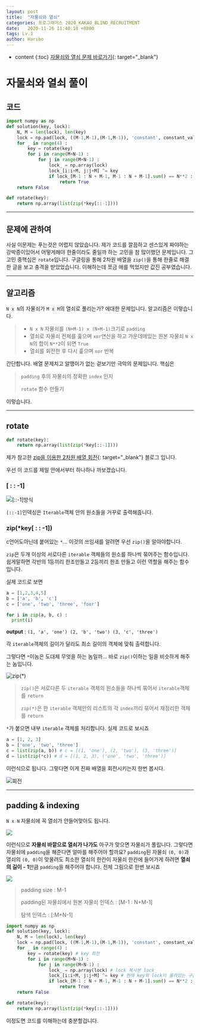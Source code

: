 ```yaml
---
layout: post
title:  "자물쇠와 열쇠"
categories: 프로그래머스 2020_KAKAO_BLIND_RECRUITMENT
date:   2020-11-26 11:40:18 +0800
tags: Lv.3
author: Haribo
---
```

* content
{:toc}
[자물쇠와 열쇠 문제 바로가기](https://programmers.co.kr/learn/courses/30/lessons/60059){: target="_blank"}

# 자물쇠와 열쇠 풀이

## 코드

```python
import numpy as np
def solution(key, lock):
    N, M = len(lock), len(key)
    lock = np.pad(lock, ((M-1,M-1),(M-1,M-1)), 'constant', constant_values=0)
    for _ in range(4) :
        key = rotate(key)
        for i in range(M+N-1) :
            for j in range(M+N-1) :
                lock_ = np.array(lock)
                lock_[i:i+M, j:j+M] ^= key
                if lock_[M-1 : N + M-1, M-1 : N + M-1].sum() == N**2 :
                    return True
    return False

def rotate(key):
    return np.array(list(zip(*key[::-1])))
```

****





## 문제에 관하여

사실 이문제는 푸는것은 어렵지 않았습니다. 제가 코드를 깔끔하고 센스있게 짜야하는 강박증이있어서 어떻게해야 한줄이라도 줄일까 하는 고민을 참 많이했던 문제입니다. 그 고민 중핵심은 `rotate`입니다. 구글링을 통해 2차원 배열을 `zip()`을 통해 한줄로 해결한 글을 보고 충격을 받았었습니다. 이해하는데 쪼금 애를 먹었지만 값진 공부였습니다.

****

## 알고리즘

`N x N`의 자물쇠가 `M x M`의 열쇠로 풀리는가? 에대한 문제입니다. 알고리즘은 이렇습니다.

> * `N x N` 자물쇠를 `(N+M-1) x (N+M-1)`크기로 `padding`
> * 열쇠로 자물쇠 전체를 훑으며 `xor`연산을 하고 가운데에있는 원본 자물쇠 `N x N`의 합이 `N**2`이 되면 `True`
> * 열쇠를 회전한 후 다시 훑으며 `xor` 반복

간단합니다. 배열 문제치고 알맹이가 없는 겉보기만 극악의 문제입니다. 핵심은

> `padding` 후의 자물쇠의 정확한 `index` 인지
>
> `rotate` 함수 만들기

이렇습니다.

****

## rotate

```python
def rotate(key):
    return np.array(list(zip(*key[::-1])))
```

제가 참고한 [zip을 이용한 2차원 배열 회전](https://velog.io/@shelly/python-zip-%EC%9C%BC%EB%A1%9C-%EB%B0%B0%EC%97%B4-%ED%9A%8C%EC%A0%84){: target="_blank"} 블로그 입니다.  

우선 이 코드를 제일 안에서부터 하나하나 까보겠습니다.

### [ : : -1]

![[::-1]방식](/images/key_lock/rev_array.png)

`[::-1]`인덱싱은 `Iterable`객체 안의 원소들을 거꾸로 출력해줍니다.  

### zip(*key[ : : -1])

c언어도아닌데 붙어있는  `*`... 이것의 쓰임새를 알려면 우선 `zip()`을 알아야합니다.  

`zip`은 두개 이상의 서로다른 `iterable` 객체들의 원소를 하나씩 묶어주는 함수입니다. 쉽게말하면 각반의 1등끼리 한조만들고 2등끼리 한조 만들고 이런 역할을 해주는 함수입니다.

실제 코드로 보면

```python
a = [1,2,3,4,5]
b = ['a', 'b', 'c']
c = ['one', 'two', 'three', 'four']

for i in zip(a, b, c) :
  print(i)
```

**output** : `(1, 'a', 'one') (2, 'b', 'two') (3, 'c', 'three')`

각 `iterable`객체의 길이가 달라도 최소 길이의 객체에 맞춰 출력합니다.  

그렇다면 `*`이놈은 도대체 무엇을 하는 놈일까... 바로 `zip()`이하는 일을 비슷하게 해주는 놈입니다.

![zip(*)](/images/key_lock/zip_star.png)

> `zip()`은 서로다른 두 `iterable` 객체의 원소들을 하나씩 묶어서 `iterable`객체를 `return`
>
> `zip(*)`은 한 `iterable` 객체안의 리스트의 각 `index`끼리 묶어서 재정리한 객체를 `return`

`*`가 붙으면 내부 `iterable` 객체를 처리합니다. 실제 코드로 보시죠

```python
a = [1, 2, 3]
b = ['one', 'two', 'three']
c = list(zip(a, b)) # c = [(1, 'one'), (2, 'two'), (3, 'three')]
d = list(zip(*c)) # d = [(1, 2, 3), ('one', 'two', 'three')]
```

이런식으로 됩니다. 그렇다면 이게 진짜 배열을 회전시키는지 한번 봅시다.

![회전](/images/key_lock/rotate.gif)

****

## padding & indexing

`N x N` 자물쇠에 꼭 열쇠가 안들어맞아도 됩니다.

![](/images/key_lock/key_lock.png)

이런식으로 **자물쇠 바깥으로 열쇠가 나가도** 아구가 맞으면 자물쇠가 풀립니다. 그렇다면 자물쇠에 `padding`을 해준다면 얼마를 해주어야 할까요? `padding`된 자물쇠 `(0, 0)`과 열쇠의 `(0, 0)`이 맞물려도 최소한 열쇠의 한칸이 자물쇠 한칸에 들어가게 하려면 **열쇠의 길이 - 1**만큼 `padding`을 해주어야 합니다. 전체 그림으로 한번 보시죠

![](/images/key_lock/indexing.png)

> padding size : M-1
>
> padding된 자물쇠에서 원본 자물쇠 인덱스 : [M-1 : N+M-1]
>
> 탐색 인덱스 : [:M+N-1]

```python
import numpy as np
def solution(key, lock):
    N, M = len(lock), len(key)
    lock = np.pad(lock, ((M-1,M-1),(M-1,M-1)), 'constant', constant_values=0) # 0으로 M-1씩 패딩
    for _ in range(4) :
        key = rotate(key) # key 회전
        for i in range(M+N-1) :
            for j in range(M+N-1) :
                lock_ = np.array(lock) # lock 복사본 lock_
                lock_[i:i+M, j:j+M] ^= key # 현재 key와 lock이 물려있는 구간에서의 xor 연산
                if lock_[M-1 : N + M-1, M-1 : N + M-1].sum() == N**2 :
                    return True
    return False

def rotate(key):
    return np.array(list(zip(*key[::-1])))
```

이정도면 코드를 이해하는데 충분할겁니다.
